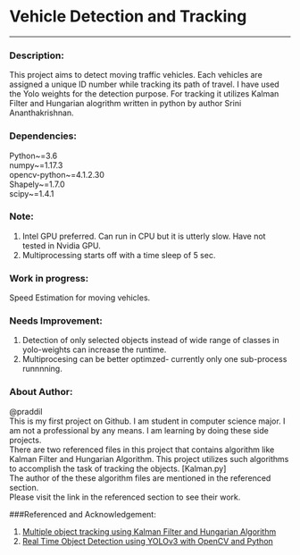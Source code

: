 # Vehicle Detection and Tracking

----
### Description:
This project aims to detect moving traffic vehicles. Each vehicles are assigned a unique ID number while tracking its path of travel.
I have used the Yolo weights for the detection purpose. For tracking it utilizes Kalman Filter and Hungarian alogrithm written
in python by author Srini Ananthakrishnan.

### Dependencies:
Python~=3.6 <br />
numpy~=1.17.3 <br />
opencv-python~=4.1.2.30 <br />
Shapely~=1.7.0 <br />
scipy~=1.4.1 <br />

### Note:
1. Intel GPU preferred. Can run in CPU but it is utterly slow. Have not tested in Nvidia GPU.<br />
2. Multiprocessing starts off with a time sleep of 5 sec.

### Work in progress:
Speed Estimation for moving vehicles.

### Needs Improvement:
1. Detection of only selected objects instead of wide range of classes in yolo-weights can increase the runtime.
2. Multiprocesing can be better optimzed- currently only one sub-process runnnning.


### About Author:
@praddil <br />
This is my first project on Github. I am student in computer science major. I am not a professional by any means. I am learning by doing these side projects. <br />
There are two referenced files in this project that contains algorithm like Kalman Filter and Hungarian Algorithm. This project utilizes
such algorithms to accomplish the task of tracking the objects. [Kalman.py]
<br />The author of the these algorithm files are mentioned in the referenced section.
<br />Please visit the link in the referenced section to see their work.

###Referenced and Acknowledgement:

1. [Multiple object tracking using Kalman Filter and Hungarian Algorithm](https://github.com/srianant/kalman_filter_multi_object_tracking)
2. [Real Time Object Detection using YOLOv3 with OpenCV and Python](https://medium.com/analytics-vidhya/real-time-object-detection-using-yolov3-with-opencv-and-python-64c985e14786)


